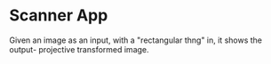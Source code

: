# Scanner App
Given an image as an input, with a "rectangular thng" in,
it shows the output- projective transformed image.
